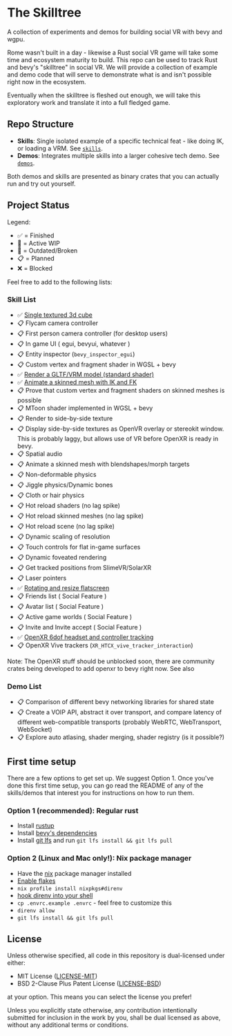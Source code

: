 # The Skilltree

A collection of experiments and demos for building social VR with bevy and wgpu. 

Rome wasn't built in a day - likewise a Rust social VR game will take some time
and ecosystem maturity to build. This repo can be used to track Rust and bevy's
"skilltree" in social VR. We will provide a collection of example and demo code
that will serve to demonstrate what is and isn't possible right now in the
ecosystem.

Eventually when the skilltree is fleshed out enough, we will take this exploratory
work and translate it into a full fledged game.

## Repo Structure

- **Skills**: Single isolated example of a specific technical feat - like doing
  IK, or loading a VRM. See [`skills`](/skills).
- **Demos**: Integrates multiple skills into a larger cohesive tech demo. See
  [`demos`](/demos).

Both demos and skills are presented as binary crates that you can actually run
and try out yourself.

## Project Status

Legend:
- ✅ = Finished
- 🚧 = Active WIP
- 💩 = Outdated/Broken
- 📋 = Planned
- ❌ = Blocked

Feel free to add to the following lists:

### Skill List

- ✅ [Single textured 3d cube](skills/cube)
- 📋 Flycam camera controller
- 📋 First person camera controller (for desktop users)
- 📋 In game UI ( egui, bevyui, whatever )
- 📋 Entity inspector (`bevy_inspector_egui`)
- 📋 Custom vertex and fragment shader in WGSL + bevy
- ✅ [Render a GLTF/VRM model (standard shader)](skills/ik)
- ✅ [Animate a skinned mesh with IK and FK](skills/ik)
- 📋 Prove that custom vertex and fragment shaders on skinned meshes is possible
- 📋 MToon shader implemented in WGSL + bevy
- 📋 Render to side-by-side texture
- 📋 Display side-by-side textures as OpenVR overlay or stereokit window.
  This is probably laggy, but allows use of VR before OpenXR is ready in bevy.
- 📋 Spatial audio
- 📋 Animate a skinned mesh with blendshapes/morph targets
- 📋 Non-deformable physics
- 📋 Jiggle physics/Dynamic bones
- 📋 Cloth or hair physics
- 📋 Hot reload shaders (no lag spike)
- 📋 Hot reload skinned meshes (no lag spike)
- 📋 Hot reload scene (no lag spike)
- 📋 Dynamic scaling of resolution
- 📋 Touch controls for flat in-game surfaces
- 📋 Dynamic foveated rendering
- 📋 Get tracked positions from SlimeVR/SolarXR
- 📋 Laser pointers
- ✅ [Rotating and resize flatscreen](skills/flatscreen-manipulation)
- 📋 Friends list ( Social Feature )
- 📋 Avatar list ( Social Feature )
- 📋 Active game worlds ( Social Feature )
- 📋 Invite and Invite accept ( Social Feature )
- ✅ [OpenXR 6dof headset and controller tracking](skills/openxr-6dof)
- 📋 OpenXR Vive trackers (`XR_HTCX_vive_tracker_interaction`)

Note: The OpenXR stuff should be unblocked soon, there are community
crates being developed to add openxr to bevy right now. See also

### Demo List

- 📋 Comparison of different bevy networking libraries for shared state
- 📋 Create a VOIP API, abstract it over transport, and compare latency
  of different web-compatible transports (probably WebRTC, WebTransport, WebSocket)
- 📋 Explore auto atlasing, shader merging, shader registry (is it possible?)

## First time setup

There are a few options to get set up. We suggest Option 1.
Once you've done this first time setup, you can go read the README of any of
the skills/demos that interest you for instructions on how to run them.

### Option 1 (recommended): Regular rust

- Install [rustup](https://rustup.rs)
- Install [bevy's dependencies](https://bevyengine.org/learn/book/getting-started/setup/#install-os-dependencies)
- Install [git lfs](https://git-lfs.com/) and run `git lfs install && git lfs pull`

### Option 2 (Linux and Mac only!): Nix package manager 

- Have the [nix](https://nixos.org/download) package manager installed 
- [Enable flakes](https://nixos.wiki/wiki/Flakes#Permanent)
- `nix profile install nixpkgs#direnv`
- [hook direnv into your shell](https://direnv.net/docs/hook.html)
- `cp .envrc.example .envrc` - feel free to customize this
- `direnv allow`
- `git lfs install && git lfs pull`

## License

Unless otherwise specified, all code in this repository is dual-licensed under
either:

- MIT License ([LICENSE-MIT](LICENSE-MIT))
- BSD 2-Clause Plus Patent License ([LICENSE-BSD](LICENSE-BSD))

at your option. This means you can select the license you prefer!

Unless you explicitly state otherwise, any contribution intentionally submitted
for inclusion in the work by you, shall be dual licensed as above, without any
additional terms or conditions.
